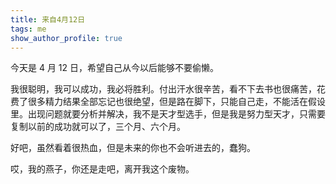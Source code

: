 ```yaml
---
title: 来自4月12日
tags: me
show_author_profile: true
---
```




今天是 4 月 12 日，希望自己从今以后能够不要偷懒。

我很聪明，我可以成功，我必将胜利。付出汗水很辛苦，看不下去书也很痛苦，花费了很多精力结果全部忘记也很绝望，但是路在脚下，只能自己走，不能活在假设里。出现问题就要分析并解决，我不是天才型选手，但是我是努力型天才，只需要复制以前的成功就可以了，三个月、六个月。

好吧，虽然看着很热血，但是未来的你也不会听进去的，蠢狗。

哎，我的燕子，你还是走吧，离开我这个废物。

